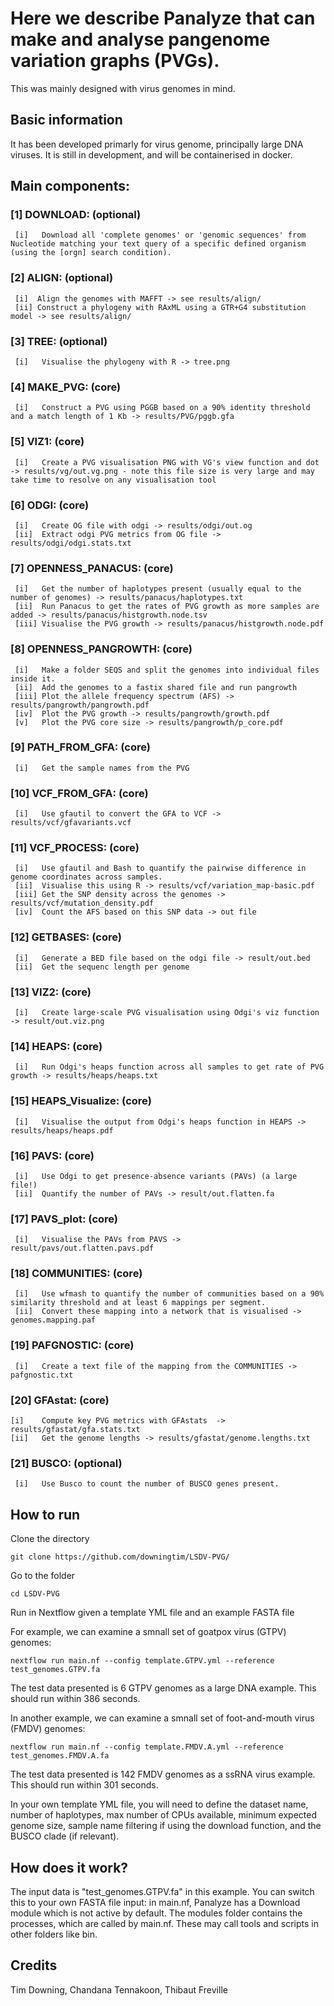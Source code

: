 # Here we describe Panalyze that can make and analyse pangenome variation graphs (PVGs).

This was mainly designed with virus genomes in mind. 

## Basic information

It has been developed primarly for virus genome, principally large DNA viruses. It is still in development, and will be containerised in docker.

## Main components:
### [1]  DOWNLOAD: (optional)
     [i]   Download all 'complete genomes' or 'genomic sequences' from Nucleotide matching your text query of a specific defined organism (using the [orgn] search condition).
### [2]  ALIGN: (optional)
     [i]  Align the genomes with MAFFT -> see results/align/
     [ii] Construct a phylogeny with RAxML using a GTR+G4 substitution model -> see results/align/
### [3]  TREE: (optional)
     [i]   Visualise the phylogeny with R -> tree.png
### [4]  MAKE_PVG: (core)
     [i]   Construct a PVG using PGGB based on a 90% identity threshold and a match length of 1 Kb -> results/PVG/pggb.gfa
### [5]  VIZ1: (core)
     [i]   Create a PVG visualisation PNG with VG's view function and dot -> results/vg/out.vg.png - note this file size is very large and may take time to resolve on any visualisation tool
### [6]  ODGI: (core)
     [i]   Create OG file with odgi -> results/odgi/out.og
     [ii]  Extract odgi PVG metrics from OG file -> results/odgi/odgi.stats.txt
### [7]  OPENNESS_PANACUS: (core)
     [i]   Get the number of haplotypes present (usually equal to the number of genomes) -> results/panacus/haplotypes.txt
     [ii]  Run Panacus to get the rates of PVG growth as more samples are added -> results/panacus/histgrowth.node.tsv
     [iii] Visualise the PVG growth -> results/panacus/histgrowth.node.pdf
### [8]  OPENNESS_PANGROWTH: (core)
     [i]   Make a folder SEQS and split the genomes into individual files inside it.
     [ii]  Add the genomes to a fastix shared file and run pangrowth 
     [iii] Plot the allele frequency spectrum (AFS) -> results/pangrowth/pangrowth.pdf
     [iv]  Plot the PVG growth -> results/pangrowth/growth.pdf
     [v]   Plot the PVG core size -> results/pangrowth/p_core.pdf
### [9]  PATH_FROM_GFA: (core)
     [i]   Get the sample names from the PVG
### [10] VCF_FROM_GFA: (core)
     [i]   Use gfautil to convert the GFA to VCF -> results/vcf/gfavariants.vcf
### [11] VCF_PROCESS: (core)
     [i]   Use gfautil and Bash to quantify the pairwise difference in genome coordinates across samples.
     [ii]  Visualise this using R -> results/vcf/variation_map-basic.pdf
     [iii] Get the SNP density across the genomes -> results/vcf/mutation_density.pdf
     [iv]  Count the AFS based on this SNP data -> out file
### [12] GETBASES: (core)
     [i]   Generate a BED file based on the odgi file -> result/out.bed
     [ii]  Get the sequenc length per genome
### [13] VIZ2: (core)
     [i]   Create large-scale PVG visualisation using Odgi's viz function -> result/out.viz.png
### [14] HEAPS: (core)
     [i]   Run Odgi's heaps function across all samples to get rate of PVG growth -> results/heaps/heaps.txt
### [15] HEAPS_Visualize: (core)
     [i]   Visualise the output from Odgi's heaps function in HEAPS -> results/heaps/heaps.pdf
### [16] PAVS: (core)
     [i]   Use Odgi to get presence-absence variants (PAVs) (a large file!)
     [ii]  Quantify the number of PAVs -> result/out.flatten.fa
### [17] PAVS_plot: (core)
     [i]   Visualise the PAVs from PAVS -> result/pavs/out.flatten.pavs.pdf
### [18] COMMUNITIES: (core)
     [i]   Use wfmash to quantify the number of communities based on a 90% similarity threshold and at least 6 mappings per segment.
     [ii]  Convert these mapping into a network that is visualised -> genomes.mapping.paf
### [19] PAFGNOSTIC: (core)
     [i]   Create a text file of the mapping from the COMMUNITIES -> pafgnostic.txt
### [20] GFAstat: (core)
    [i]    Compute key PVG metrics with GFAstats  -> results/gfastat/gfa.stats.txt
    [ii]   Get the genome lengths -> results/gfastat/genome.lengths.txt
### [21] BUSCO: (optional)
     [i]   Use Busco to count the number of BUSCO genes present.

## How to run

Clone the directory

    git clone https://github.com/downingtim/LSDV-PVG/

Go to the folder

    cd LSDV-PVG

Run in Nextflow given a template YML file and an example FASTA file

For example, we can examine a smnall set of goatpox virus (GTPV) genomes:

    nextflow run main.nf --config template.GTPV.yml --reference test_genomes.GTPV.fa

The test data presented is 6 GTPV genomes as a large DNA example. This should run within 386 seconds.

In another example, we can examine a smnall set of foot-and-mouth virus (FMDV) genomes:

    nextflow run main.nf --config template.FMDV.A.yml --reference test_genomes.FMDV.A.fa

The test data presented is 142 FMDV genomes as a ssRNA virus example. This should run within 301 seconds.

In your own template YML file, you will need to define the dataset name, number of haplotypes, max number of CPUs available, minimum expected genome size, sample name filtering if using the download function, and the BUSCO clade (if relevant).

## How does it work?

The input data is "test_genomes.GTPV.fa" in this example. You can switch this to your own FASTA file input: in main.nf, Panalyze has a Download module which is not active by default.
The modules folder contains the processes, which are called by main.nf. These may call tools and scripts in other folders like bin.

## Credits

Tim Downing, Chandana Tennakoon, Thibaut Freville
